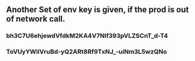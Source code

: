 ## Another Set of env key is given, if the prod is out of network call.
### bh3C7U6ehjewdVfdkM2KA4V7NIf393pVLZSCnT_d-T4
### ToVUyYWilVruBd-yQ2ARt8Rf9TxNJ_-uiNm3L5wzQNo
